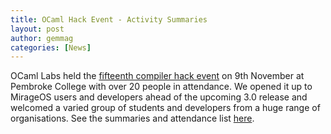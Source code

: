 ```yaml
---
title: OCaml Hack Event - Activity Summaries
layout: post
author: gemmag
categories: [News]
---
```


OCaml Labs held the [fifteenth compiler hack
event](https://ocamllabs.github.io/compiler-hacking/2016/11/01/fifteenth-compiler-hacking-evening.html)
on 9th November at Pembroke College with over 20 people in attendance.
We opened it up to MirageOS users and developers ahead of the upcoming
3.0 release and welcomed a varied group of students and developers from
a huge range of organisations. See the summaries and attendance list
[here](http://reynard.io/2016/11/16/CompHack.html).
